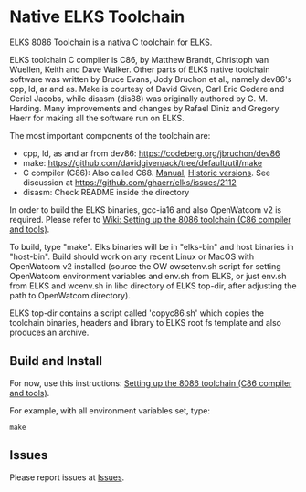 # Native ELKS Toolchain

ELKS 8086 Toolchain is a nativa C toolchain for ELKS.

ELKS toolchain C compiler is C86, by Matthew Brandt, Christoph van Wuellen, Keith and Dave Walker.
Other parts of ELKS native toolchain software was written by Bruce Evans, Jody Bruchon et al., namely dev86's cpp, ld, ar and as. 
Make is courtesy of David Given, Carl Eric Codere and Ceriel Jacobs, while disasm (dis88) was originally authored by G. M. Harding.
Many improvements and changes by Rafael Diniz and Gregory Haerr for making all the software run on ELKS.

The most important components of the toolchain are:

- cpp, ld, as and ar from dev86: https://codeberg.org/jbruchon/dev86
- make: https://github.com/davidgiven/ack/tree/default/util/make
- C compiler (C86): Also called C68. [Manual](https://github.com/rafael2k/8086-toolchain/blob/dev/compiler/c86manual.txt), [Historic versions](http://ftp.funet.fi/pub/minix/lang/c68/). See discussion at https://github.com/ghaerr/elks/issues/2112
- disasm:  Check README inside the directory

In order to build the ELKS binaries, gcc-ia16 and also OpenWatcom v2 is required. Please refer to [Wiki: Setting up the 8086 toolchain (C86 compiler and tools)](https://github.com/ghaerr/elks/wiki/Setting-up-the-8086-toolchain-(C86-compiler-and-tools)).

To build, type "make". Elks binaries will be in "elks-bin" and host binaries in "host-bin". Build should
work on any recent Linux or MacOS with OpenWatcom v2 installed (source the OW owsetenv.sh script for setting
OpenWatcom environment variables and env.sh from ELKS, or just env.sh from ELKS and wcenv.sh in libc directory of 
ELKS top-dir, after adjusting the path to OpenWatcom directory).

ELKS top-dir contains a script called 'copyc86.sh' which copies the toolchain binaries, headers and library to ELKS root fs template and also produces
an archive.

## Build and Install

For now, use this instructions: [Setting up the 8086 toolchain (C86 compiler and tools)](https://github.com/ghaerr/elks/wiki/Setting-up-the-8086-toolchain-(C86-compiler-and-tools)).


For example, with all environment variables set, type:
```
make
```

## Issues

Please report issues at [Issues](https://github.com/ghaerr/8086-toolchain/issues).
